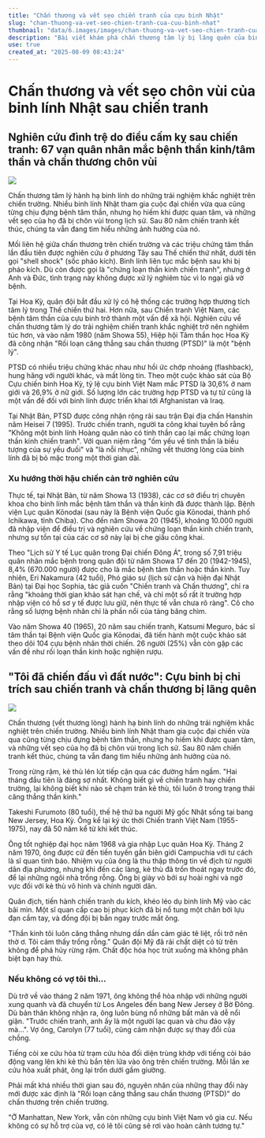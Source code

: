 ```yaml
---
title: "Chấn thương và vết sẹo chiến tranh của cựu binh Nhật"
slug: "chan-thuong-va-vet-seo-chien-tranh-cua-cuu-binh-nhat"
thumbnail: "data/6.images/images/chan-thuong-va-vet-seo-chien-tranh-cua-cuu-binh-nhat.webp"
description: "Bài viết khám phá chấn thương tâm lý bị lãng quên của binh lính Nhật sau Thế chiến II, sự thiếu nghiên cứu và kỳ thị xã hội. Bài cũng kể chuyện một cựu binh Mỹ gốc Nhật thời Chiến tranh Việt Nam."
use: true
created_at: "2025-08-09 08:43:24"
---
```


# Chấn thương và vết sẹo chôn vùi của binh lính Nhật sau chiến tranh

## Nghiên cứu đình trệ do điều cấm kỵ sau chiến tranh: 67 vạn quân nhân mắc bệnh thần kinh/tâm thần và chấn thương chôn vùi

![](/images/20250808-00000042-san-000-1-view.webp)

Chấn thương tâm lý hành hạ binh lính do những trải nghiệm khắc nghiệt trên chiến trường. Nhiều binh lính Nhật tham gia cuộc đại chiến vừa qua cũng từng chịu đựng bệnh tâm thần, nhưng họ hiếm khi được quan tâm, và những vết sẹo của họ đã bị chôn vùi trong lịch sử. Sau 80 năm chiến tranh kết thúc, chúng ta vẫn đang tìm hiểu những ảnh hưởng của nó.

Mối liên hệ giữa chấn thương trên chiến trường và các triệu chứng tâm thần lần đầu tiên được nghiên cứu ở phương Tây sau Thế chiến thứ nhất, dưới tên gọi "shell shock" (sốc pháo kích). Binh lính liên tục mắc bệnh sau khi bị pháo kích. Dù còn được gọi là "chứng loạn thần kinh chiến tranh", nhưng ở Anh và Đức, tình trạng này không được xử lý nghiêm túc vì lo ngại giả vờ bệnh.

Tại Hoa Kỳ, quân đội bắt đầu xử lý có hệ thống các trường hợp thương tích tâm lý trong Thế chiến thứ hai. Hơn nữa, sau Chiến tranh Việt Nam, các bệnh tâm thần của cựu binh trở thành một vấn đề xã hội. Nghiên cứu về chấn thương tâm lý do trải nghiệm chiến tranh khắc nghiệt trở nên nghiêm túc hơn, và vào năm 1980 (năm Showa 55), Hiệp hội Tâm thần học Hoa Kỳ đã công nhận "Rối loạn căng thẳng sau chấn thương (PTSD)" là một "bệnh lý".

PTSD có nhiều triệu chứng khác nhau như hồi ức chớp nhoáng (flashback), hung hăng với người khác, và mất lòng tin. Theo một cuộc khảo sát của Bộ Cựu chiến binh Hoa Kỳ, tỷ lệ cựu binh Việt Nam mắc PTSD là 30,6% ở nam giới và 26,9% ở nữ giới. Số lượng lớn các trường hợp PTSD và tự tử cũng là một vấn đề đối với binh lính được triển khai tới Afghanistan và Iraq.

Tại Nhật Bản, PTSD được công nhận rộng rãi sau trận Đại địa chấn Hanshin năm Heisei 7 (1995). Trước chiến tranh, người ta công khai tuyên bố rằng "Không một binh lính Hoàng quân nào có tinh thần cao lại mắc chứng loạn thần kinh chiến tranh". Với quan niệm rằng "ốm yếu về tinh thần là biểu tượng của sự yếu đuối" và "là nỗi nhục", những vết thương lòng của binh lính đã bị bỏ mặc trong một thời gian dài.

### Xu hướng thời hậu chiến cản trở nghiên cứu

Thực tế, tại Nhật Bản, từ năm Showa 13 (1938), các cơ sở điều trị chuyên khoa cho binh lính mắc bệnh tâm thần và thần kinh đã được thành lập. Bệnh viện Lục quân Kōnodai (sau này là Bệnh viện Quốc gia Kōnodai, thành phố Ichikawa, tỉnh Chiba). Cho đến năm Showa 20 (1945), khoảng 10.000 người đã nhập viện để điều trị và nghiên cứu về chứng loạn thần kinh chiến tranh, nhưng sự tồn tại của các cơ sở này lại bị che giấu công khai.

Theo "Lịch sử Y tế Lục quân trong Đại chiến Đông Á", trong số 7,91 triệu quân nhân mắc bệnh trong quân đội từ năm Showa 17 đến 20 (1942-1945), 8,4% (670.000 người) được cho là mắc bệnh tâm thần hoặc thần kinh. Tuy nhiên, Eri Nakamura (42 tuổi), Phó giáo sư (lịch sử cận và hiện đại Nhật Bản) tại Đại học Sophia, tác giả cuốn "Chiến tranh và Chấn thương", chỉ ra rằng "khoảng thời gian khảo sát hạn chế, và chỉ một số rất ít trường hợp nhập viện có hồ sơ y tế được lưu giữ, nên thực tế vẫn chưa rõ ràng". Cô cho rằng số lượng bệnh nhân chỉ là phần nổi của tảng băng chìm.

Vào năm Showa 40 (1965), 20 năm sau chiến tranh, Katsumi Meguro, bác sĩ tâm thần tại Bệnh viện Quốc gia Kōnodai, đã tiến hành một cuộc khảo sát theo dõi 104 cựu bệnh nhân thời chiến. 26 người (25%) vẫn còn gặp các vấn đề như rối loạn thần kinh hoặc nghiện rượu.

## "Tôi đã chiến đấu vì đất nước": Cựu binh bị chỉ trích sau chiến tranh và chấn thương bị lãng quên

![](/images/20250808-00000038-san-000-1-view.webp)

Chấn thương (vết thương lòng) hành hạ binh lính do những trải nghiệm khắc nghiệt trên chiến trường. Nhiều binh lính Nhật tham gia cuộc đại chiến vừa qua cũng từng chịu đựng bệnh tâm thần, nhưng họ hiếm khi được quan tâm, và những vết sẹo của họ đã bị chôn vùi trong lịch sử. Sau 80 năm chiến tranh kết thúc, chúng ta vẫn đang tìm hiểu những ảnh hưởng của nó.

Trong rừng rậm, kẻ thù lén lút tiếp cận qua các đường hầm ngầm. "Hai tháng đầu tiên là đáng sợ nhất. Không biết gì về chiến tranh hay chiến trường, lại không biết khi nào sẽ chạm trán kẻ thù, tôi luôn ở trong trạng thái căng thẳng thần kinh."

Takeshi Furumoto (80 tuổi), thế hệ thứ ba người Mỹ gốc Nhật sống tại bang New Jersey, Hoa Kỳ. Ông kể lại ký ức thời Chiến tranh Việt Nam (1955-1975), nay đã 50 năm kể từ khi kết thúc.

Ông tốt nghiệp đại học năm 1968 và gia nhập Lục quân Hoa Kỳ. Tháng 2 năm 1970, ông được cử đến tiền tuyến gần biên giới Campuchia với tư cách là sĩ quan tình báo. Nhiệm vụ của ông là thu thập thông tin về địch từ người dân địa phương, nhưng khi đến các làng, kẻ thù đã trốn thoát ngay trước đó, để lại những ngôi nhà trống rỗng. Ông bị giày vò bởi sự hoài nghi và ngờ vực đối với kẻ thù vô hình và chính người dân.

Quân địch, tiến hành chiến tranh du kích, khéo léo dụ binh lính Mỹ vào các bãi mìn. Một sĩ quan cấp cao bị phục kích đã bị nổ tung một chân bởi lựu đạn cầm tay, và đồng đội bị bắn ngay trước mắt ông.

"Thần kinh tôi luôn căng thẳng nhưng dần dần cảm giác tê liệt, rồi trở nên thờ ơ. Tôi cảm thấy trống rỗng." Quân đội Mỹ đã rải chất diệt cỏ từ trên không để phá hủy rừng rậm. Chất độc hóa học trút xuống mà không phân biệt bạn hay thù.

### Nếu không có vợ tôi thì...

Dù trở về vào tháng 2 năm 1971, ông không thể hòa nhập với những người xung quanh và đã chuyển từ Los Angeles đến bang New Jersey ở Bờ Đông. Dù bản thân không nhận ra, ông luôn bùng nổ những bất mãn và dễ nổi giận. "Trước chiến tranh, anh ấy là một người lạc quan và chu đáo vậy mà...". Vợ ông, Carolyn (77 tuổi), cũng cảm nhận được sự thay đổi của chồng.

Tiếng còi xe cứu hỏa từ trạm cứu hỏa đối diện trùng khớp với tiếng còi báo động vang lên khi kẻ thù bắn tên lửa vào ông trên chiến trường. Mỗi lần xe cứu hỏa xuất phát, ông lại trốn dưới gầm giường.

Phải mất khá nhiều thời gian sau đó, nguyên nhân của những thay đổi này mới được xác định là "Rối loạn căng thẳng sau chấn thương (PTSD)" do chấn thương trên chiến trường.

"Ở Manhattan, New York, vẫn còn những cựu binh Việt Nam vô gia cư. Nếu không có sự hỗ trợ của vợ, có lẽ tôi cũng sẽ rơi vào hoàn cảnh tương tự."
